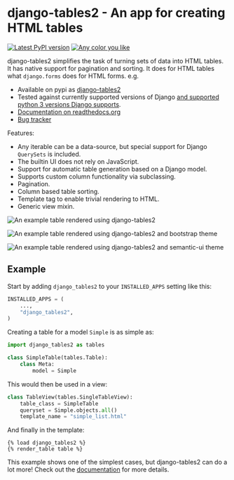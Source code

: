 # django-tables2 - An app for creating HTML tables

[![Latest PyPI version](https://badge.fury.io/py/django-tables2.svg)](https://pypi.python.org/pypi/django-tables2)
[![Any color you like](https://img.shields.io/badge/code%20style-black-000000.svg)](https://github.com/ambv/black)

django-tables2 simplifies the task of turning sets of data into HTML tables. It
has native support for pagination and sorting. It does for HTML tables what
`django.forms` does for HTML forms. e.g.

- Available on pypi as [django-tables2](https://pypi.python.org/pypi/django-tables2)
- Tested against currently supported versions of Django
  [and supported python 3 versions Django supports](https://docs.djangoproject.com/en/dev/faq/install/#what-python-version-can-i-use-with-django).
- [Documentation on readthedocs.org](https://django-tables2.readthedocs.io/en/latest/)
- [Bug tracker](http://github.com/jieter/django-tables2/issues)

Features:

- Any iterable can be a data-source, but special support for Django `QuerySets` is included.
- The builtin UI does not rely on JavaScript.
- Support for automatic table generation based on a Django model.
- Supports custom column functionality via subclassing.
- Pagination.
- Column based table sorting.
- Template tag to enable trivial rendering to HTML.
- Generic view mixin.

![An example table rendered using django-tables2](https://cdn.rawgit.com/jieter/django-tables2/master/docs/img/example.png)

![An example table rendered using django-tables2 and bootstrap theme](https://cdn.rawgit.com/jieter/django-tables2/master/docs/img/bootstrap.png)

![An example table rendered using django-tables2 and semantic-ui theme](
https://cdn.rawgit.com/jieter/django-tables2/master/docs/img/semantic.png)

## Example

Start by adding `django_tables2` to your `INSTALLED_APPS` setting like this:

```python
INSTALLED_APPS = (
    ...,
    "django_tables2",
)
```

Creating a table for a model `Simple` is as simple as:

```python
import django_tables2 as tables

class SimpleTable(tables.Table):
    class Meta:
        model = Simple
```
This would then be used in a view:

```python
class TableView(tables.SingleTableView):
    table_class = SimpleTable
    queryset = Simple.objects.all()
    template_name = "simple_list.html"
```
And finally in the template:

```
{% load django_tables2 %}
{% render_table table %}
```

This example shows one of the simplest cases, but django-tables2 can do a lot more!
Check out the [documentation](https://django-tables2.readthedocs.io/en/latest/) for more details.
